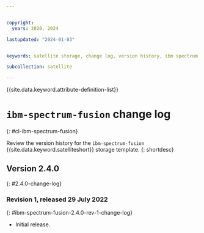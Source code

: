 ```yaml
---


copyright:
  years: 2020, 2024

lastupdated: "2024-01-03"


keywords: satellite storage, change log, version history, ibm spectrum fusion

subcollection: satellite

---
```


{{site.data.keyword.attribute-definition-list}}

# `ibm-spectrum-fusion` change log
{: #cl-ibm-spectrum-fusion}

Review the version history for the `ibm-spectrum-fusion` {{site.data.keyword.satelliteshort}} storage template.
{: shortdesc}

## Version 2.4.0
{: #2.4.0-change-log}


### Revision 1, released 29 July 2022
{: #ibm-spectrum-fusion-2.4.0-rev-1-change-log}


- Initial release.


